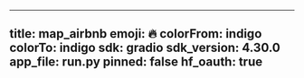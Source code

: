 
---
title: map_airbnb 
emoji: 🔥
colorFrom: indigo
colorTo: indigo
sdk: gradio
sdk_version: 4.30.0
app_file: run.py
pinned: false
hf_oauth: true
---
